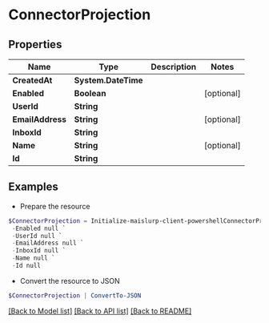 # ConnectorProjection
## Properties

Name | Type | Description | Notes
------------ | ------------- | ------------- | -------------
**CreatedAt** | **System.DateTime** |  | 
**Enabled** | **Boolean** |  | [optional] 
**UserId** | **String** |  | 
**EmailAddress** | **String** |  | [optional] 
**InboxId** | **String** |  | 
**Name** | **String** |  | [optional] 
**Id** | **String** |  | 

## Examples

- Prepare the resource
```powershell
$ConnectorProjection = Initialize-maislurp-client-powershellConnectorProjection  -CreatedAt null `
 -Enabled null `
 -UserId null `
 -EmailAddress null `
 -InboxId null `
 -Name null `
 -Id null
```

- Convert the resource to JSON
```powershell
$ConnectorProjection | ConvertTo-JSON
```

[[Back to Model list]](../README#documentation-for-models) [[Back to API list]](../README#documentation-for-api-endpoints) [[Back to README]](../README)

